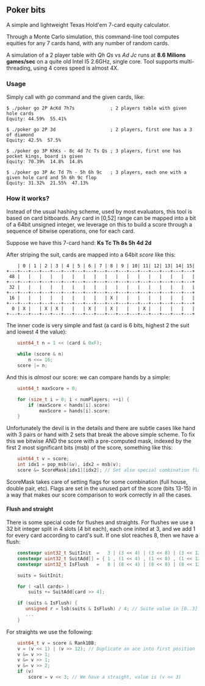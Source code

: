 ## Poker bits

A simple and lightweight Texas Hold'em 7-card equity calculator.

Through a Monte Carlo simulation, this command-line tool computes equities for
any 7 cards hand, with any number of random cards.

A simulation of a 2 player table with *Qh Qs* vs *Ad Jc* runs at **8.6 Milions
games/sec** on a quite old Intel I5 2.6GHz, single core. Tool supports multi-threading,
using 4 cores speed is almost 4X.


### Usage

Simply call with _go_ command and the given cards, like:

```
$ ./poker go 2P AcKd 7h7s             ; 2 players table with given hole cards
Equity: 44.59%  55.41%

$ ./poker go 2P 3d                    ; 2 players, first one has a 3 of diamond
Equity: 42.5%  57.5%

$ ./poker go 3P KhKs - 8c 4d 7c Ts Qs ; 3 players, first one has pocket kings, board is given
Equity: 70.39%  14.8%  14.8%

$ ./poker go 3P Ac Td 7h - 5h 6h 9c   ; 3 players, each one with a given hole card and 5h 6h 9c flop
Equity: 31.32%  21.55%  47.13%
```


### How it works?

Instead of the usual hashing scheme, used by most evaluators, this tool is based
on card bitboards. Any card in [0,52] range can be mapped into a bit of a 64bit
unsigned integer, we leverage on this to build a score through a sequence
of bitwise operations, one for each card.

Suppose we have this 7-card hand: **Ks Tc Th 8s 5h 4d 2d**

After striping the suit, cards are mapped into a 64bit _score_ like this:

```
    | 0 | 1 | 2 | 3 | 4 | 5 | 6 | 7 | 8 | 9 | 10| 11| 12| 13| 14| 15|
+---+---+---+---+---+---+---+---+---+---+---+---+---+---+---+---+---+
 48 |   |   |   |   |   |   |   |   |   |   |   |   |   |   |   |   |
+---+---+---+---+---+---+---+---+---+---+---+---+---+---+---+---+---+
 32 |   |   |   |   |   |   |   |   |   |   |   |   |   |   |   |   |
+---+---+---+---+---+---+---+---+---+---+---+---+---+---+---+---+---+
 16 |   |   |   |   |   |   |   |   | X |   |   |   |   |   |   |   |
+---+---+---+---+---+---+---+---+---+---+---+---+---+---+---+---+---+
  0 | X |   | X | X |   |   | X |   | X |   |   | X |   |   |   |   |
+---+---+---+---+---+---+---+---+---+---+---+---+---+---+---+---+---+
```

The inner code is very simple and fast (a card is 6 bits, highest 2 the suit
and lowest 4 the value):

```C++
    uint64_t n = 1 << (card & 0xF);

    while (score & n)
        n <<= 16;
    score |= n;
```

And this is *almost* our score: we can compare hands by a simple:

```C++
    uint64_t maxScore = 0;

    for (size_t i = 0; i < numPlayers; ++i) {
        if (maxScore < hands[i].score)
            maxScore = hands[i].score;
    }
```

Unfortunately the devil is in the details and there are subtle cases like hand
with 3 pairs or hand with 2 sets that break the above simple scheme. To fix this
we bitwise AND the score with a pre-computed mask, indexed by the first 2
most significant bits (msb) of the score, something like this:

```C++
    uint64_t v = score;
    int idx1 = pop_msb(&v), idx2 = msb(v);
    score &= ScoreMask[idx1][idx2]; // Set also special combination flags
```

ScoreMask takes care of setting flags for some combination (full house, double
pair, etc). Flags are set in the unused part of the score (bits 13-15)
in a way that makes our score comparison to work correctly in all the cases.


#### Flush and straight
There is some special code for flushes and straights. For flushes we use a 32 bit
integer split in 4 slots (4 bit  each), each one inited at 3, and we add 1 for
every card according to card's suit. If one slot reaches 8, then we have a
flush:

```C++
    constexpr uint32_t SuitInit  =   3 | (3 << 4) | (3 << 8) | (3 << 12);
    constexpr uint32_t SuitAdd[] = { 1 , (1 << 4) , (1 << 8) , (1 << 12) };
    constexpr uint32_t IsFlush   =   8 | (8 << 4) | (8 << 8) | (8 << 12);

    suits = SuitInit;

    for ( <all cards> )
        suits += SuitAdd[card >> 4];

    if (suits & IsFlush) {
       unsigned r = lsb(suits & IsFlush) / 4; // Suite value in [0..3]
       ...
    }
```

For straights we use the following:

```C++
    uint64_t v = score & Rank1BB;
    v = (v << 1) | (v >> 12); // Duplicate an ace into first position
    v &= v >> 1;
    v &= v >> 1;
    v &= v >> 2;
    if (v)
        score = v << 3; // We have a straight, value is (v << 3)
```
